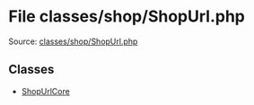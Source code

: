 File classes/shop/ShopUrl.php
=========

Source: [classes/shop/ShopUrl.php](https://github.com/PrestaShop/PrestaShop/blob/1.5.4.1/classes/shop/ShopUrl.php)


Classes
-------

* [ShopUrlCore](class.ShopUrlCore.md)

